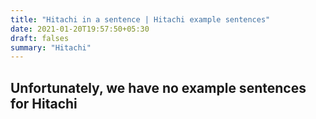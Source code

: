 ```yaml
---
title: "Hitachi in a sentence | Hitachi example sentences"
date: 2021-01-20T19:57:50+05:30
draft: falses
summary: "Hitachi"
---
```

## Unfortunately, we have no example sentences for Hitachi                 
